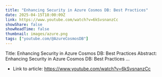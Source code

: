 ```yaml
---
title: "Enhancing Security in Azure Cosmos DB: Best Practices"
date: 2025-04-15T18:00:09Z
link: https://www.youtube.com/watch?v=6kSvsnanzCc
showShare: false
showReadTime: false
thumbnail: images/azure.png
tags: ["youtube.com/@AzureCosmosDB"]
---
```

Title: Enhancing Security in Azure Cosmos DB: Best Practices Abstract: Enhancing Security in Azure Cosmos DB: Best Practices ...

- Link to article: https://www.youtube.com/watch?v=6kSvsnanzCc